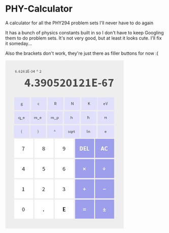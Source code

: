 # PHY-Calculator
A calculator for all the PHY294 problem sets I'll never have to do again

It has a bunch of physics constants built in so I don't have to keep Googling them to do problem sets. It's not very good, but at least it looks cute. I'll fix it someday...

Also the brackets don't work, they're just there as filler buttons for now :(

![Screenshot](images/Screenshot.jpg)

